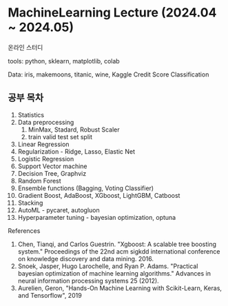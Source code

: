 # MachineLearning Lecture (2024.04 ~ 2024.05)

온라인 스터디

tools: python, sklearn, matplotlib, colab

Data: iris, makemoons, titanic, wine, Kaggle Credit Score Classification 

## 공부 목차
1. Statistics
2. Data preprocessing
   1) MinMax, Stadard, Robust Scaler
   2) train valid test set split
4. Linear Regression
5. Regularization - Ridge, Lasso, Elastic Net
6. Logistic Regression
7. Support Vector machine
8. Decision Tree, Graphviz
9. Random Forest
10. Ensemble functions (Bagging, Voting Classifier)
11. Gradient Boost, AdaBoost, XGboost, LightGBM, Catboost
12. Stacking
13. AutoML - pycaret, autogluon
14. Hyperparameter tuning - bayesian optimization, optuna


References
1. Chen, Tianqi, and Carlos Guestrin. "Xgboost: A scalable tree boosting system." Proceedings of the 22nd acm sigkdd international conference on knowledge discovery and data mining. 2016.
2. Snoek, Jasper, Hugo Larochelle, and Ryan P. Adams. "Practical bayesian optimization of machine learning algorithms." Advances in neural information processing systems 25 (2012).
3. Aurelien, Geron, "Hands-On Machine Learning with Scikit-Learn, Keras, and Tensorflow", 2019
